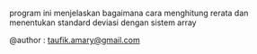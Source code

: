 program ini menjelaskan bagaimana cara menghitung rerata dan menentukan standard deviasi dengan sistem array

@author : taufik.amary@gmail.com
